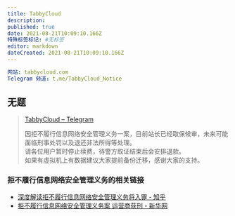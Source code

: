```yaml
---
title: TabbyCloud
description:
published: true
date: 2021-08-21T10:09:10.166Z
特殊标签标记: #无标签
editor: markdown
dateCreated: 2021-08-21T10:09:10.166Z
---
```


```YAML
网站: tabbycloud.com
Telegram 频道: t.me/TabbyCloud_Notice
```

## 无题

> [TabbyCloud – Telegram](https://web.archive.org/web/20210821021648/https://t.me/s/TabbyCloud_Notice/305)
>
> 因拒不履行信息网络安全管理义务一案，目前站长已经取保候审，未来可能面临刑事处罚以及退还非法所得等处理。<br>
> 请各位用户暂时停止续费，待警方取证结束后会安排退款。<br>
> 如果有虚拟机上有数据建议大家提前备份迁移，感谢大家的支持。

### 拒不履行信息网络安全管理义务的相关链接

+ [深度解读拒不履行信息网络安全管理义务将入罪 - 知乎](https://web.archive.org/web/20210821041118/https://zhuanlan.zhihu.com/p/99628202)
+ [拒不履行信息网络安全管理义务案 运营商获刑 - 新华网](https://archive.is/c7MYw "http://m.xinhuanet.com/yn/2021-04/27/c_139909041.htm")
